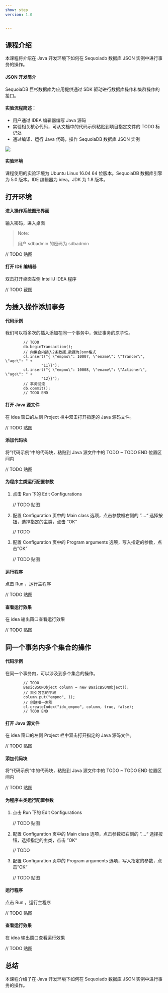 ```yaml
---
show: step
version: 1.0


---
```


## 课程介绍

本课程将介绍在 Java 开发环境下如何在 Sequoiadb 数据库 JSON 实例中进行事务的操作。

#### JSON 开发简介

SequoiaDB 巨杉数据库为应用提供通过 SDK 驱动进行数据库操作和集群操作的接口。

#### 实验流程简述：

- 用户通过 IDEA 编辑器编写 Java 源码
- 实验相关核心代码，可从文档中的代码示例粘贴到项目指定文件的 TODO 标记处
- 通过编译、运行 Java 代码，操作 SequoiaDB 数据库 JSON 实例

![](C:\Users\SequoiaDB\Desktop\开发者课程\drawing\net.png)

#### 实验环境

课程使用的实验环境为 Ubuntu Linux 16.04 64 位版本。SequoiaDB 数据库引擎为 5.0 版本。IDE 编辑器为 idea。JDK 为 1.8 版本。

## 打开环境

#### 进入操作系统图形界面

输入密码，进入桌面

>Note:
>
>用户 sdbadmin 的密码为 sdbadmin

 // TODO 贴图

#### 打开 IDE 编辑器

双击打开桌面左侧 IntelliJ IDEA 程序

// TODO 截图

## 为插入操作添加事务

#### 代码示例

我们可以将多次的插入添加在同一个事务中，保证事务的原子性。

```
        // TODO
        db.beginTransaction();
        // 向集合内插入2条数据,数据为Json格式
        cl.insert("{ \"empno\": 10007, \"ename\": \"Trancer\", \"age\": " +
                "11}}");
        cl.insert("{ \"empno\": 10008, \"ename\": \"Actioner\", \"age\": " +
                "12}}");
        // 事务回滚
        db.commit();
        // TODO END
```

#### 打开 Java 源文件

在 idea 窗口的左侧 Project 栏中双击打开指定的 Java 源码文件。

//  TODO 贴图

#### 添加代码块

将”代码示例”中的代码块，粘贴到 Java 源文件中的 TODO ~ TODO END 位置区间内

// TODO 贴图

#### 为程序主类运行配置参数

1. 点击 Run 下的 Edit Configurations

   // TODO 贴图

2. 配置 Configuration 页中的 Main class 选项，点击参数框右侧的 ”....“ 选择按钮，选择指定的主类，点击 ”OK“

   // TODO

3. 配置 Configuration 页中的 Program arguments 选项，写入指定的参数，点击”OK“

   // TODO 贴图 

#### 运行程序

点击 Run ，运行主程序

// TODO 贴图

#### 查看运行效果

在 idea 输出窗口查看运行效果

// TODO 贴图

## 同一个事务内多个集合的操作

#### 代码示例

在同一个事务内，可以涉及到多个集合的操作。

```
        // TODO
        BasicBSONObject column = new BasicBSONObject();
        // 索引包含的字段
        column.put("empno", 1);
        // 创建唯一索引
        cl.createIndex("idx_empno", column, true, false);
        // TODO END
```

#### 打开 Java 源文件

在 idea 窗口的左侧 Project 栏中双击打开指定的 Java 源码文件。

//  TODO 贴图

#### 添加代码块

将”代码示例”中的代码块，粘贴到 Java 源文件中的 TODO ~ TODO END 位置区间内

// TODO 贴图

#### 为程序主类运行配置参数

1. 点击 Run 下的 Edit Configurations

   // TODO 贴图

2. 配置 Configuration 页中的 Main class 选项，点击参数框右侧的 ”....“ 选择按钮，选择指定的主类，点击 ”OK“

   // TODO

3. 配置 Configuration 页中的 Program arguments 选项，写入指定的参数，点击”OK“

   // TODO 贴图 

#### 运行程序

点击 Run ，运行主程序

// TODO 贴图

#### 查看运行效果

在 idea 输出窗口查看运行效果

// TODO 贴图

## 总结

本课程介绍了在 Java 开发环境下如何在 Sequoiadb 数据库 JSON 实例中进行事务的操作。
